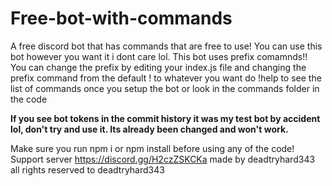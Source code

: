 # Free-bot-with-commands
A free discord bot that has commands that are free to use! You can use this bot however you want it i dont care lol. This bot uses prefix comamnds!! You can change the prefix by editing your index.js file and changing the prefix command from the default ! to whatever you want
do !help to see the list of commands once you setup the bot or look in the commands folder in the code

**If you see bot tokens in the commit history it was my test bot by accident lol, don't try and use it. Its already been changed and won't work.**

Make sure you run npm i or npm install before using any of the code!
Support server https://discord.gg/H2czZSKCKa
made by deadtryhard343 all rights reserved to deadtryhard343